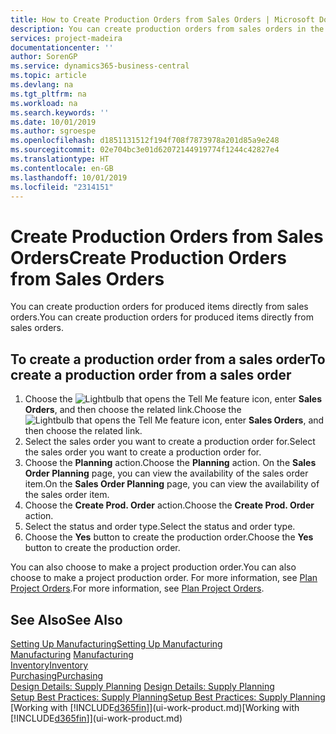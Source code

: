 ```yaml
---
title: How to Create Production Orders from Sales Orders | Microsoft Docs
description: You can create production orders from sales orders in the Sales & Marketing department.
services: project-madeira
documentationcenter: ''
author: SorenGP
ms.service: dynamics365-business-central
ms.topic: article
ms.devlang: na
ms.tgt_pltfrm: na
ms.workload: na
ms.search.keywords: ''
ms.date: 10/01/2019
ms.author: sgroespe
ms.openlocfilehash: d1851131512f194f708f7873978a201d85a9e248
ms.sourcegitcommit: 02e704bc3e01d62072144919774f1244c42827e4
ms.translationtype: HT
ms.contentlocale: en-GB
ms.lasthandoff: 10/01/2019
ms.locfileid: "2314151"
---
```

# <a name="create-production-orders-from-sales-orders"></a><span data-ttu-id="bc197-103">Create Production Orders from Sales Orders</span><span class="sxs-lookup"><span data-stu-id="bc197-103">Create Production Orders from Sales Orders</span></span>
<span data-ttu-id="bc197-104">You can create production orders for produced items directly from sales orders.</span><span class="sxs-lookup"><span data-stu-id="bc197-104">You can create production orders for produced items directly from sales orders.</span></span>  

## <a name="to-create-a-production-order-from-a-sales-order"></a><span data-ttu-id="bc197-105">To create a production order from a sales order</span><span class="sxs-lookup"><span data-stu-id="bc197-105">To create a production order from a sales order</span></span>  

1.  <span data-ttu-id="bc197-106">Choose the ![Lightbulb that opens the Tell Me feature](media/ui-search/search_small.png "Tell me what you want to do") icon, enter **Sales Orders**, and then choose the related link.</span><span class="sxs-lookup"><span data-stu-id="bc197-106">Choose the ![Lightbulb that opens the Tell Me feature](media/ui-search/search_small.png "Tell me what you want to do") icon, enter **Sales Orders**, and then choose the related link.</span></span>  
2.  <span data-ttu-id="bc197-107">Select the sales order you want to create a production order for.</span><span class="sxs-lookup"><span data-stu-id="bc197-107">Select the sales order you want to create a production order for.</span></span>  
3.  <span data-ttu-id="bc197-108">Choose the **Planning** action.</span><span class="sxs-lookup"><span data-stu-id="bc197-108">Choose the **Planning** action.</span></span> <span data-ttu-id="bc197-109">On the **Sales Order Planning** page, you can view the availability of the sales order item.</span><span class="sxs-lookup"><span data-stu-id="bc197-109">On the **Sales Order Planning** page, you can view the availability of the sales order item.</span></span>  
4.  <span data-ttu-id="bc197-110">Choose the **Create Prod. Order** action.</span><span class="sxs-lookup"><span data-stu-id="bc197-110">Choose the **Create Prod. Order** action.</span></span>  
5.  <span data-ttu-id="bc197-111">Select the status and order type.</span><span class="sxs-lookup"><span data-stu-id="bc197-111">Select the status and order type.</span></span>  
6.  <span data-ttu-id="bc197-112">Choose the **Yes** button to create the production order.</span><span class="sxs-lookup"><span data-stu-id="bc197-112">Choose the **Yes** button to create the production order.</span></span>

<span data-ttu-id="bc197-113">You can also choose to make a project production order.</span><span class="sxs-lookup"><span data-stu-id="bc197-113">You can also choose to make a project production order.</span></span> <span data-ttu-id="bc197-114">For more information, see [Plan Project Orders](production-how-to-plan-project-orders.md).</span><span class="sxs-lookup"><span data-stu-id="bc197-114">For more information, see [Plan Project Orders](production-how-to-plan-project-orders.md).</span></span>   

## <a name="see-also"></a><span data-ttu-id="bc197-115">See Also</span><span class="sxs-lookup"><span data-stu-id="bc197-115">See Also</span></span>  
[<span data-ttu-id="bc197-116">Setting Up Manufacturing</span><span class="sxs-lookup"><span data-stu-id="bc197-116">Setting Up Manufacturing</span></span>](production-configure-production-processes.md)  
<span data-ttu-id="bc197-117">[Manufacturing](production-manage-manufacturing.md)  </span><span class="sxs-lookup"><span data-stu-id="bc197-117">[Manufacturing](production-manage-manufacturing.md)  </span></span>  
[<span data-ttu-id="bc197-118">Inventory</span><span class="sxs-lookup"><span data-stu-id="bc197-118">Inventory</span></span>](inventory-manage-inventory.md)  
[<span data-ttu-id="bc197-119">Purchasing</span><span class="sxs-lookup"><span data-stu-id="bc197-119">Purchasing</span></span>](purchasing-manage-purchasing.md)  
<span data-ttu-id="bc197-120">[Design Details: Supply Planning](design-details-supply-planning.md) </span><span class="sxs-lookup"><span data-stu-id="bc197-120">[Design Details: Supply Planning](design-details-supply-planning.md) </span></span>  
[<span data-ttu-id="bc197-121">Setup Best Practices: Supply Planning</span><span class="sxs-lookup"><span data-stu-id="bc197-121">Setup Best Practices: Supply Planning</span></span>](setup-best-practices-supply-planning.md)  
<span data-ttu-id="bc197-122">[Working with [!INCLUDE[d365fin](includes/d365fin_md.md)]](ui-work-product.md)</span><span class="sxs-lookup"><span data-stu-id="bc197-122">[Working with [!INCLUDE[d365fin](includes/d365fin_md.md)]](ui-work-product.md)</span></span>
